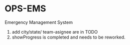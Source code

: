 # OPS-EMS
Emergency Management System 
1. add city/state/ team-asignee are in TODO
2. showProgress is completed and needs to be reworked.
